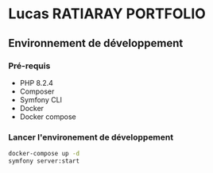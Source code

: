 # Lucas RATIARAY PORTFOLIO

## Environnement de développement

### Pré-requis

* PHP 8.2.4
* Composer
* Symfony CLI
* Docker
* Docker compose

### Lancer l'environement de développement

```bash
docker-compose up -d
symfony server:start
```